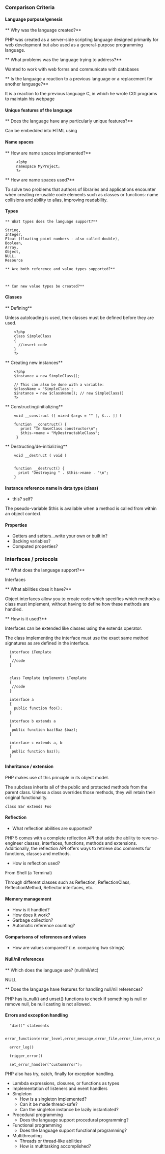 ### Comparison Criteria

#### Language purpose/genesis
  ** Why was the language created?**
  
  PHP was created as a server-side scripting language designed primarily for web development but also used as a general-purpose programming language. 
  
  ** What problems was the language trying to address?**
  
  Wanted to work with web forms and communicate with databases
  
  ** Is the language a reaction to a previous language or a replacement for another language?**
  
  It is a reaction to the previous language C, in which he wrote CGI programs to maintain his webpage
  
#### Unique features of the language
  ** Does the language have any particularly unique features?**
  
  Can be embedded into HTML using <?php [insert code] ?>
  
#### Name spaces
  ** How are name spaces implemented?**
  
         <?php
         namespace MyProject;
         ?>
  
  ** How are name spaces used?**
  
 To solve two problems that authors of libraries and applications encounter when creating re-usable code elements such as classes or functions: name collisions and ability to alias, improving readability.
  
#### Types
    ** What types does the language support?**
    
    String,
    Integer,
    Float (floating point numbers - also called double),
    Boolean,
    Array,
    Object,
    NULL,
    Resource
    
    ** Are both reference and value types supported?**
    
    
    
    ** Can new value types be created?**
    
    
    
#### Classes
  ** Defining**
  
  Unless autoloading is used, then classes must be defined before they are used.
  
        <?php
        class SimpleClass
        {  
          //insert code 
        }
        ?>
  
  ** Creating new instances**
  
        <?php
        $instance = new SimpleClass();

        // This can also be done with a variable:
        $className = 'SimpleClass';
        $instance = new $className(); // new SimpleClass()
        ?>
  
  ** Constructing/initializing**
  
        void __construct ([ mixed $args = "" [, $... ]] )
  
        function __construct() {
           print "In BaseClass constructor\n";
           $this->name = "MyDestructableClass";
         }
  
  ** Destructing/de-initializing**
  
        void __destruct ( void )
        
        
        function __destruct() {
          print "Destroying " . $this->name . "\n";
        }
  
#### Instance reference name in data type (class)
  * this?  self?
  
  The pseudo-variable $this is available when a method is called from within an object context.
  
#### Properties
  * Getters and setters...write your own or built in?
  * Backing variables?
  * Computed properties?
### Interfaces / protocols
  ** What does the language support?**
  
  Interfaces
  
  ** What abilities does it have?**
  
  Object interfaces allow you to create code which specifies which methods a class must implement, without having to define how these methods are handled.
  
  ** How is it used?**
  
  Interfaces can be extended like classes using the extends operator.
  
  The class implementing the interface must use the exact same method signatures as are defined in the interface.
  
      interface iTemplate
      { 
       //code
      }


      class Template implements iTemplate
      {
       //code
      }

      interface a
      {
        public function foo();
      }

      interface b extends a
      {
       public function baz(Baz $baz);
      }

      interface c extends a, b
      {
       public function baz();
      }
      
      
#### Inheritance / extension

PHP makes use of this principle in its object model. 

The subclass inherits all of the public and protected methods from the parent class. Unless a class overrides those methods, they will retain their original functionality.

    class Bar extends Foo

#### Reflection
  * What reflection abilities are supported?
  
  PHP 5 comes with a complete reflection API that adds the ability to reverse-engineer classes, interfaces, functions, methods and extensions. Additionally, the reflection API offers ways to retrieve doc comments for functions, classes and methods.
  
  * How is reflection used?
  
  From Shell (a Terminal)
  
  Through different classes such as Reflection, ReflectionClass, ReflectionMethod, Reflector interfaces, etc.
  
#### Memory management
  * How is it handled?
  * How does it work?
  * Garbage collection?
  * Automatic reference counting?
#### Comparisons of references and values
  * How are values compared? (i.e. comparing two strings)
#### Null/nil references
  ** Which does the language use? (null/nil/etc)
  
  NULL
  
  ** Does the language have features for handling null/nil references?
  
  PHP has is_null() and unset() functions to check if something is null or remove null, be null casting is not allowed.
  
#### Errors and exception handling

      "die()" statements

      error_function(error_level,error_message,error_file,error_line,error_context)

      error_log() 

      trigger_error()

      set_error_handler("customError");
      
  
  PHP also has try, catch, finally for exception handling.

* Lambda expressions, closures, or functions as types
* Implementation of listeners and event handlers
* Singleton
  * How is a singleton implemented?
  * Can it be made thread-safe?
  * Can the singleton instance be lazily instantiated?
* Procedural programming
  * Does the language support procedural programming?
* Functional programming
  * Does the language support functional programming?
* Multithreading
  * Threads or thread-like abilities
  * How is multitasking accomplished?

